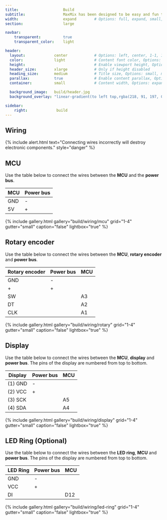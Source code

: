 ```yaml
---
title:                    Build
subtitle:                 MaxMix has been designed to be easy and fun to build.
width:                    expand        # Options: full, expand, small, xsmall
section:                  large

navbar:
    transparent:          true
    transparent_color:    light

header:
  layout:             center            # Options: left, center, 1-1, 1-2, 1-3 or 2-3. Left, right options display this pages title and subtitle. 1-1, 1-2, 1-3 or 2-3 options display content of block file/s.
  color:              light             # Content font color, Options: light, dark
  height:                               # Enable viewport height, Options: full
  header_size:        xlarge            # Only if height disabled
  heading_size:       medium            # Title size, Options: small, medium, large
  parallax:           true              # Enable content parallax, Options: true
  container:          small             # Content width, Options: expand, small, xsmall

  background_image:   build/header.jpg
  background_overlay: "linear-gradient(to left top,rgba(218, 91, 197, 0.8) 0%,rgba(151, 27, 191, 0.8) 30%,rgba(2, 8, 212, 0.8) 80%)"

sidebar:
    right:             build
---
```


## Wiring

{% include alert.html text="Connecting wires incorrectly will destroy electronic components." style="danger" %}

## MCU
Use the table below to connect the wires between the **MCU** and the **power bus**.

| MCU             | Power bus  |
|-----------------|------------|
|GND              |-           |
|5V               |+           |

{% include gallery.html 
  gallery="build/wiring/mcu"
  grid="1-4"
  gutter="small"
  caption="false"
  lightbox="true"
%}

## Rotary encoder
Use the table below to connect the wires between the **MCU**, **rotary encoder** and **power bus**.

| Rotary encoder        | Power bus | MCU |
|-----------------------|-----------|-----|
|GND                    |-          |     |
|+                      |+          |     |
|SW                     |           |A3   |
|DT                     |           |A2   |
|CLK                    |           |A1   |

{% include gallery.html 
  gallery="build/wiring/rotary"
  grid="1-4"
  gutter="small"
  caption="false"
  lightbox="true"
%}

## Display
Use the table below to connect the wires between the **MCU**, **display** and **power bus**. 
The pins of the display are numbered from top to bottom.

| Display               | Power bus  | MCU  |
|-----------------------|------------|------|
|(1) GND                |-           |      |
|(2) VCC                |+           |      |
|(3) SCK                |            |A5    |
|(4) SDA                |            |A4    |

{% include gallery.html 
  gallery="build/wiring/display"
  grid="1-4"
  gutter="small"
  caption="false"
  lightbox="true"
%}

## LED Ring (Optional)
Use the table below to connect the wires between the **LED ring**, **MCU** and **power bus**. 
The pins of the display are numbered from top to bottom.

| LED Ring              | Power bus  | MCU  |
|-----------------------|------------|------|
|GND                    |-           |      |
|VCC                    |+           |      |
|DI                     |            |D12   |

{% include gallery.html 
  gallery="build/wiring/led-ring"
  grid="1-4"
  gutter="small"
  caption="false"
  lightbox="true"
%}